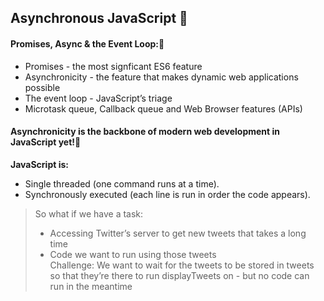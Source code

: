 ## Asynchronous JavaScript 🎯

#### Promises, Async & the Event Loop::blossom:
- Promises - the most signficant ES6 feature
- Asynchronicity - the feature that makes dynamic web applications possible
- The event loop - JavaScript’s triage
- Microtask queue, Callback queue and Web Browser features (APIs) <br/>

#### Asynchronicity is the backbone of modern web development in JavaScript yet!:blossom:
**JavaScript is:**
- Single threaded (one command runs at a time).
- Synchronously executed (each line is run in order the code appears).<br/>
> So what if we have a task: <br/>
> - Accessing Twitter’s server to get new tweets that takes a long time <br/>
> - Code we want to run using those tweets <br/>
> Challenge: We want to wait for the tweets to be stored in tweets so that they’re there to run displayTweets on - but no code can run in the meantime <br/>
